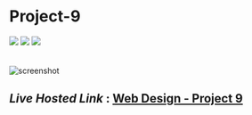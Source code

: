 # Project-9
<img src="https://img.shields.io/badge/Project%209-Website-brightgreen">&nbsp;<img src="https://img.shields.io/badge/Used-HTML5-orange">&nbsp;<img src="https://img.shields.io/badge/Used-CSS3-blue">
<br><br><br>
![screenshot](https://user-images.githubusercontent.com/91872149/182897451-f880708f-c5be-4b45-a9a8-b38a87ca3a1b.png)

## _Live Hosted Link_ : [Web Design - Project 9](https://live-class-assignment-09.netlify.app/)
